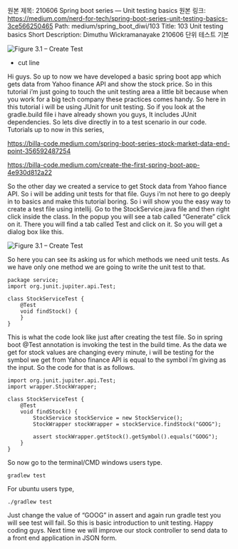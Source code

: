 원본 제목: 210606 Spring boot series — Unit testing basics
원본 링크: https://medium.com/nerd-for-tech/spring-boot-series-unit-testing-basics-3ce566250465
Path:
medium/spring_boot_diwi/103
Title:
103 Unit testing basics
Short Description:
Dimuthu Wickramanayake 210606 단위 테스트 기본

![Figure 3.1 – Create Test](/spring_boot_diwi_img/103-01-create_test.png)
- cut line


Hi guys. So up to now we have developed a basic spring boot app which gets data from Yahoo finance API and show the stock price. So in this tutorial i’m just going to touch the unit testing area a little bit because when you work for a big tech company these practices comes handy. So here in this tutorial i will be using JUnit for unit testing. So if you look at the gradle.build file i have already shown you guys, It includes JUnit dependencies. So lets dive directly in to a test scenario in our code. Tutorials up to now in this series,

https://billa-code.medium.com/spring-boot-series-stock-market-data-end-point-356592487254

https://billa-code.medium.com/create-the-first-spring-boot-app-4e930d812a22

So the other day we created a service to get Stock data from Yahoo fiance API. So i will be adding unit tests for that file. Guys i’m not here to go deeply in to basics and make this tutorial boring. So i will show you the easy way to create a test file using intellij. Go to the StockService.java file and then right click inside the class. In the popup you will see a tab called “Generate” click on it. There you will find a tab called Test and click on it. So you will get a dialog box like this.

![Figure 3.1 – Create Test](/spring_boot_diwi_img/103-01-create_test.png)

So here you can see its asking us for which methods we need unit tests. As we have only one method we are going to write the unit test to that.

```
package service;
import org.junit.jupiter.api.Test;

class StockServiceTest {
    @Test
    void findStock() {
    }
}
```

This is what the code look like just after creating the test file. So in spring boot @Test annotation is invoking the test in the build time. As the data we get for stock values are changing every minute, i will be testing for the symbol we get from Yahoo finance API is equal to the symbol i’m giving as the input. So the code for that is as follows.

```
import org.junit.jupiter.api.Test;
import wrapper.StockWrapper;

class StockServiceTest {
    @Test
    void findStock() {
        StockService stockService = new StockService();
        StockWrapper stockWrapper = stockService.findStock("GOOG");

        assert stockWrapper.getStock().getSymbol().equals("GOOG");
    }
}
```

So now go to the terminal/CMD windows users type.
```
gradlew test
```

For ubuntu users type,
```
./gradlew test
```
Just change the value of “GOOG” in assert and again run gradle test you will see test will fail. So this is basic introduction to unit testing. Happy coding guys. Next time we will improve our stock controller to send data to a front end application in JSON form.


